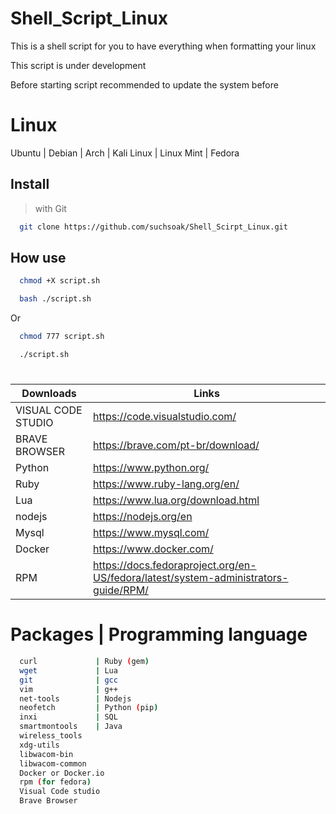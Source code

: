 # Shell_Script_Linux
This is a shell script for you to have everything when formatting your linux

This script is under development

Before starting script recommended to update the system before

# Linux

Ubuntu | Debian | Arch | Kali Linux | Linux Mint | Fedora

## Install

> with Git

```sh
  git clone https://github.com/suchsoak/Shell_Scirpt_Linux.git
```

## How use

```sh
  chmod +X script.sh
```

```sh
  bash ./script.sh
```

Or

```sh
  chmod 777 script.sh
```

```sh
  ./script.sh
```
#

| Downloads |  Links |
| ------ | ------ |
| VISUAL CODE STUDIO | https://code.visualstudio.com/
| BRAVE BROWSER | https://brave.com/pt-br/download/
|  Python | https://www.python.org/
|  Ruby | https://www.ruby-lang.org/en/
|  Lua | https://www.lua.org/download.html
|  nodejs | https://nodejs.org/en
| Mysql   | https://www.mysql.com/
| Docker   | https://www.docker.com/
| RPM   | https://docs.fedoraproject.org/en-US/fedora/latest/system-administrators-guide/RPM/

# Packages | Programming language 

```sh            
  curl             | Ruby (gem)
  wget             | Lua
  git              | gcc 
  vim              | g++
  net-tools        | Nodejs
  neofetch         | Python (pip) 
  inxi             | SQL
  smartmontools    | Java
  wireless_tools   
  xdg-utils
  libwacom-bin
  libwacom-common
  Docker or Docker.io
  rpm (for fedora)
  Visual Code studio
  Brave Browser
```
